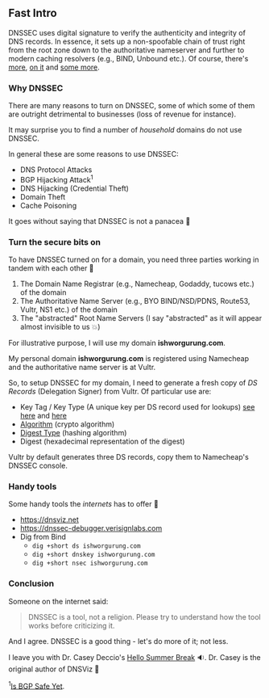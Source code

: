 ## Fast Intro

DNSSEC uses digital signature to verify the authenticity and integrity of DNS records. In essence, it sets up
a non-spoofable chain of trust right from the root zone down to the authoritative nameserver and further to modern caching
resolvers (e.g., BIND, Unbound etc.). Of course, there's [more](https://youtu.be/_8M_vuFcdZU), 
[on it](https://www.cloudflare.com/learning/dns/dns-records/dnskey-ds-records/) and 
[some more](https://www.internetsociety.org/resources/deploy360/2011/dnssec-rfcs-3/).

### Why DNSSEC

There are many reasons to turn on DNSSEC, some of which some of them are outright detrimental to businesses 
(loss of revenue for instance).

It may surprise you to find a number of _household_ domains do not use DNSSEC.

In general these are some reasons to use DNSSEC:
- DNS Protocol Attacks
- BGP Hijacking Attack<sup>1</sup>
- DNS Hijacking (Credential Theft)
- Domain Theft
- Cache Poisoning

It goes without saying that DNSSEC is not a panacea :pill:

### Turn the secure bits on

To have DNSSEC turned on for a domain, you need three parties working in tandem with each other :revolving_hearts:
1. The Domain Name Registrar (e.g., Namecheap, Godaddy, tucows etc.) of the domain
2. The Authoritative Name Server (e.g., BYO BIND/NSD/PDNS, Route53, Vultr, NS1 etc.) of the domain
3. The "abstracted" Root Name Servers (I say "abstracted" as it will appear almost invisible to us :boom:)

For illustrative purpose, I will use my domain **ishworgurung.com**.

My personal domain **ishworgurung.com** is registered using Namecheap and the authoritative name server is at Vultr.

So, to setup DNSSEC for my domain, I need to generate a fresh copy of *DS Records* (Delegation Signer) from Vultr. 
Of particular use are:
  - Key Tag / Key Type (A unique key per DS record used for lookups) [see here](https://tools.ietf.org/html/rfc3658#section-2.4.1) and [here](https://tools.ietf.org/html/rfc2535#section-4.1.6)
  - [Algorithm](https://en.wikipedia.org/wiki/Domain_Name_System_Security_Extensions#Algorithms) (crypto algorithm)
  - [Digest Type](https://en.wikipedia.org/wiki/Domain_Name_System_Security_Extensions#Algorithms) (hashing algorithm)
  - Digest (hexadecimal representation of the digest)

Vultr by default generates three DS records, copy them to Namecheap's DNSSEC console.

### Handy tools

Some handy tools the _internets_ has to offer :100: 

- https://dnsviz.net 
- https://dnssec-debugger.verisignlabs.com
- Dig from Bind
  - `dig +short ds ishworgurung.com`
  - `dig +short dnskey ishworgurung.com`
  - `dig +short nsec ishworgurung.com`

### Conclusion

Someone on the internet said:

> DNSSEC is a tool, not a religion. Please try to understand how the tool works before criticizing it.

And I agree. DNSSEC is a good thing - let's do more of it; not less.
  
I leave you with Dr. Casey Deccio's [Hello Summer Break](https://casey.byu.edu/media/hello_summer_break.mp3) :sound:.
Dr. Casey is the original author of DNSViz :beers:

<sup>1</sup>[Is BGP Safe Yet](https://isbgpsafeyet.com/).
